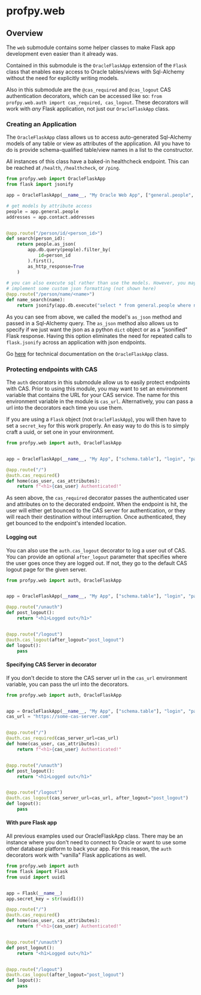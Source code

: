 # profpy.web
## Overview
The ```web``` submodule contains some helper classes to make Flask app development even easier than it already was. 

Contained in this submodule is the ```OracleFlaskApp``` extension of the ```Flask``` class that enables easy access to 
Oracle tables/views with Sql-Alchemy without the need for explicitly writing models.

Also in this submodule are the ```@cas_required``` and ```@cas_logout``` CAS authentication decorators, which can 
be accessed like so: ```from profpy.web.auth import cas_required, cas_logout```. These decorators will work with *any* 
Flask application, not just our ```OracleFlaskApp``` class.


### Creating an Application
The ```OracleFlaskApp``` class allows us to access auto-generated Sql-Alchemy models of any table or view 
as attributes of the application. All you have to do is provide schema-qualified table/view names in a list to
the constructor.

All instances of this class have a baked-in healthcheck endpoint. This can be reached at ```/health```,
 ```/healthcheck```, or ```/ping```.

```python
from profpy.web import OracleFlaskApp
from flask import jsonify

app = OracleFlaskApp(__name__, "My Oracle Web App", ["general.people", "contact.addresses"], "login", "password")

# get models by attribute access
people = app.general.people
addresses = app.contact.addresses


@app.route("/person/id/<person_id>")
def search(person_id):
    return people.as_json(
        app.db.query(people).filter_by(
            id=person_id
        ).first(),
        as_http_response=True
    )
    
# you can also execute sql rather than use the models. However, you may need to 
# implement some custom json formatting (not shown here)
@app.route("/person/name/<name>")
def name_search(name):
    return jsonify(app.db.execute("select * from general.people where name like :p_name || '%'", p_name=name))
``` 

As you can see from above, we called the model's ```as_json``` method and passed in a Sql-Alchemy query. The ```as_json```
method also allows us to specify if we just want the json as a python ```dict``` object or as a "jsonified" Flask response.
Having this option eliminates the need for repeated calls to ```flask.jsonify``` across an application with json endpoints. 

Go [here](./technical.md) for technical documentation on the ```OracleFlaskApp``` class.


### Protecting endpoints with CAS
The ```auth``` decorators in this submodule allow us to easily protect endpoints with CAS. 
Prior to using this module, you may want to set an environment variable that contains the URL for your CAS service. The name for this environment variable in the module is ```cas_url```. Alternatively, you can pass a url into the decorators each time you use them.

If you 
are using a ```Flask``` object (not ```OracleFlaskApp```), you will then have to set a ```secret_key``` for this work properly. An easy way to do this is 
to simply craft a uuid, or set one in your environment.


```python
from profpy.web import auth, OracleFlaskApp


app = OracleFlaskApp(__name__, "My App", ["schema.table"], "login", "password")

@app.route("/")
@auth.cas_required()
def home(cas_user, cas_attributes):
    return f"<h1>{cas_user} Authenticated!"
```

As seen above, the ```cas_required``` decorator passes the authenticated user and attributes on to the 
decorated endpoint. When the endpoint is hit, the user will either get bounced to the CAS server for authentication, or 
they will reach their destination without interruption. Once authenticated, they get bounced to the endpoint's intended 
location. 

#### Logging out
You can also use the ```auth.cas_logout``` decorator to log a user out of CAS. You can provide an optional ```after_logout```
parameter that specifies where the user goes once they are logged out. If not, they go to the default CAS logout page for the 
given server. 

```python
from profpy.web import auth, OracleFlaskApp


app = OracleFlaskApp(__name__, "My App", ["schema.table"], "login", "password")

@app.route("/unauth")
def post_logout():
    return "<h1>Logged out</h1>"


@app.route("/logout")
@auth.cas_logout(after_logout="post_logout")
def logout():
    pass
```


#### Specifying CAS Server in decorator
If you don't decide to store the CAS server url in the ```cas_url``` environment variable, you can pass 
the url into the decorators.

```python
from profpy.web import auth, OracleFlaskApp


app = OracleFlaskApp(__name__, "My App", ["schema.table"], "login", "password")
cas_url = "https://some-cas-server.com"


@app.route("/")
@auth.cas_required(cas_server_url=cas_url)
def home(cas_user, cas_attributes):
    return f"<h1>{cas_user} Authenticated!"


@app.route("/unauth")
def post_logout():
    return "<h1>Logged out</h1>"


@app.route("/logout")
@auth.cas_logout(cas_server_url=cas_url, after_logout="post_logout")
def logout():
    pass
```

#### With pure Flask app
All previous examples used our OracleFlaskApp class. There may be an instance where you don't need to connect
to Oracle or want to use some other database platform to back your app. For this reason, the ```auth``` decorators
work with "vanilla" Flask applications as well. 
```python
from profpy.web import auth
from flask import Flask
from uuid import uuid1


app = Flask(__name__)
app.secret_key = str(uuid1())

@app.route("/")
@auth.cas_required()
def home(cas_user, cas_attributes):
    return f"<h1>{cas_user} Authenticated!"


@app.route("/unauth")
def post_logout():
    return "<h1>Logged out</h1>"


@app.route("/logout")
@auth.cas_logout(after_logout="post_logout")
def logout():
    pass
```